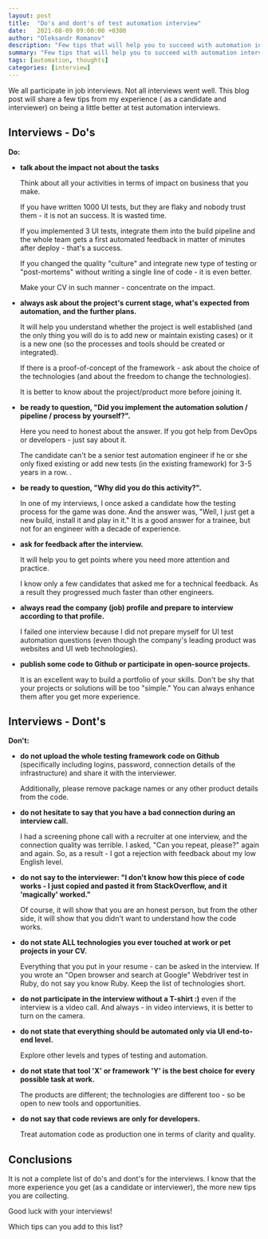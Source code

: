 ```yaml
---
layout: post
title:  "Do's and dont's of test automation interview"
date:   2021-08-09 09:00:00 +0300
author: "Oleksandr Romanov"
description: "Few tips that will help you to succeed with automation interviews"
summary: "Few tips that will help you to succeed with automation interviews"
tags: [automation, thoughts]
categories: [interview]
---
```


We all participate in job interviews. Not all interviews went well. 
This blog post will share a few tips from my experience ( as a candidate and interviewer) on being a little better at test automation interviews. 

## Interviews - Do's

**Do:**

- **talk about the impact not about the tasks**

  Think about all your activities in terms of impact on business that you make. 

  If you have written 1000 UI tests, but they are flaky and nobody trust them - it is not an success. It is wasted time.

  If you implemented 3 UI tests, integrate them into the build pipeline and the whole team gets a first automated feedback in matter of minutes after deploy - that's a success.

  If you changed the quality "culture" and integrate new type of testing or "post-mortems" without writing a single line of code - it is even better.

  Make your CV in such manner - concentrate on the impact.

 - **always ask about the project's current stage, what's expected from automation, and the further plans.** 
 
   It will help you understand whether the project is well established (and the only thing you will do is to add new or maintain existing cases) or it is a new one (so the processes and tools should be created or integrated). 
   
   If there is a proof-of-concept of the framework - ask about the choice of the technologies (and about the freedom to change the technologies).

   It is better to know about the project/product more before joining it.

- **be ready to question, "Did you implement the automation solution / pipeline / process by yourself?".** 
  
  Here you need to honest about the answer. If you got help from DevOps or developers - just say about it. 
  
  The candidate can't be a senior test automation engineer if he or she only fixed existing or add new tests (in the existing framework) for 3-5 years in a row. 
 . 
- **be ready to question, "Why did you do this activity?".** 
  
  In one of my interviews, I once asked a candidate how the testing process for the game was done. And the answer was, "Well, I just get a new build, install it and play in it." It is a good answer for a trainee, but not for an engineer with a decade of experience.  

- **ask for feedback after the interview.** 

  It will help you to get points where you need more attention and practice. 

  I know only a few candidates that asked me for a technical feedback. As a result they progressed much faster than other engineers. 
- **always read the company (job) profile and prepare to interview according to that profile.** 

  I failed one interview because I did not prepare myself for UI test automation questions (even though the company's leading product was websites and UI web technologies).
- **publish some code to Github or participate in open-source projects.** 
  
  It is an excellent way to build a portfolio of your skills. Don't be shy that your projects or solutions will be too "simple." You can always enhance them after you get more experience. 

## Interviews - Dont's

**Don't:**
 - **do not upload the whole testing framework code on Github** (specifically including logins, password, connection details of the infrastructure) and share it with the interviewer. 
 
   Additionally, please remove package names or any other product details from the code. 

 - **do not hesitate to say that you have a bad connection during an interview call.** 
   
   I had a screening phone call with a recruiter at one interview, and the connection quality was terrible. I asked, "Can you repeat, please?" again and again. So, as a result - I got a rejection with feedback about my low English level.
 - **do not say to the interviewer: "I don't know how this piece of code works - I just copied and pasted it from StackOverflow, and it 'magically' worked."**
 
   Of course, it will show that you are an honest person, but from the other side, it will show that you didn't want to understand how the code works.
 - **do not state ALL technologies you ever touched at work or pet projects in your CV.** 
 
   Everything that you put in your resume - can be asked in the interview.  If you wrote an "Open browser and search at Google" Webdriver test in Ruby, do not say you know Ruby. Keep the list of technologies short. 
 - **do not participate in the interview without a T-shirt :)** even if the interview is a video call. And always - in video interviews, it is better to turn on the camera.
 - **do not state that everything should be automated only via UI end-to-end level.**   
 
   Explore other levels and types of testing and automation.
 - **do not state that tool 'X' or framework 'Y' is the best choice for every possible task at work.** 
 
   The products are different; the technologies are different too - so be open to new tools and opportunities.
 - **do not say that code reviews are only for developers.** 
 
   Treat automation code as production one in terms of clarity and quality.


## Conclusions
It is not a complete list of do's and dont's for the interviews. I know that the more experience you get (as a candidate or interviewer), the more new tips you are collecting. 

Good luck with your interviews!

Which tips can you add to this list? 